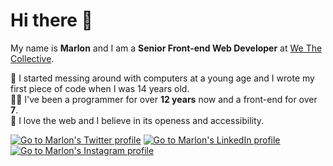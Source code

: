 # Hi there 👋
My name is **Marlon** and I am a **Senior Front-end Web Developer** at [We The Collective](https://wethecollective.com).  

💾 I started messing around with computers at a young age and I wrote my first piece of code when I was 14 years old.  
👨‍💻 I've been a programmer for over **12 years** now and a front-end for over **7**.  
💙 I love the web and I believe in its openess and accessibility.  

<!-- Social media badges -->
[![Go to Marlon's Twitter profile](https://img.shields.io/badge/twitter-%231DA1F2.svg?&style=for-the-badge&logo=twitter&logoColor=white)](https://www.twitter.com/marlonmarcello)
[![Go to Marlon's LinkedIn profile](https://img.shields.io/badge/linkedin-%230077B5.svg?&style=for-the-badge&logo=linkedin&logoColor=white)](https://www.linkedin.com/in/marlonmarcello/?locale=en_US)
[![Go to Marlon's Instagram profile](https://img.shields.io/badge/instagram-%23E4405F.svg?&style=for-the-badge&logo=instagram&logoColor=white)](https://www.instagram.com/marlonmarcello/)
